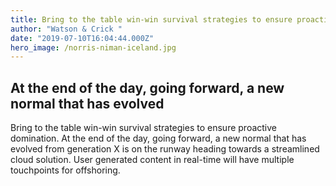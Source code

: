 ```yaml
---
title: Bring to the table win-win survival strategies to ensure proactive domination
author: "Watson & Crick "
date: "2019-07-10T16:04:44.000Z"
hero_image: /norris-niman-iceland.jpg
---
```


<!-- excerpt test lorme ipsumr 1 -->

## At the end of the day, going forward, a new normal that has evolved

Bring to the table win-win survival strategies to ensure proactive domination. At the end of the day, going forward, a new normal that has evolved from generation X is on the runway heading towards a streamlined cloud solution. User generated content in real-time will have multiple touchpoints for offshoring.
